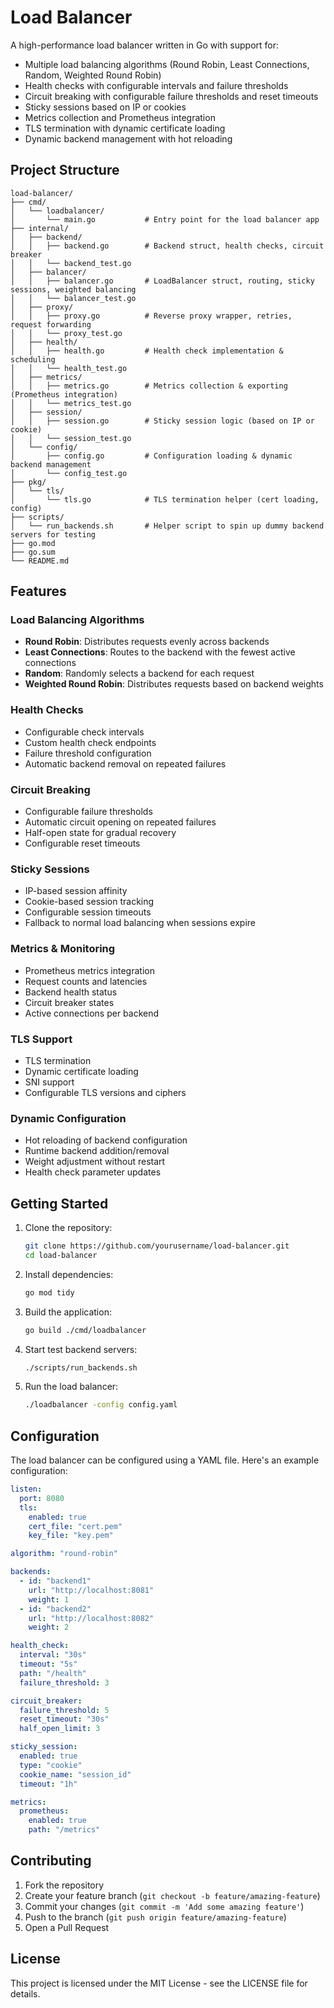 # Load Balancer

A high-performance load balancer written in Go with support for:

- Multiple load balancing algorithms (Round Robin, Least Connections, Random, Weighted Round Robin)
- Health checks with configurable intervals and failure thresholds
- Circuit breaking with configurable failure thresholds and reset timeouts
- Sticky sessions based on IP or cookies
- Metrics collection and Prometheus integration
- TLS termination with dynamic certificate loading
- Dynamic backend management with hot reloading

## Project Structure

```
load-balancer/
├── cmd/
│   └── loadbalancer/
│       └── main.go           # Entry point for the load balancer app
├── internal/
│   ├── backend/
│   │   ├── backend.go        # Backend struct, health checks, circuit breaker
│   │   └── backend_test.go
│   ├── balancer/
│   │   ├── balancer.go       # LoadBalancer struct, routing, sticky sessions, weighted balancing
│   │   └── balancer_test.go
│   ├── proxy/
│   │   ├── proxy.go          # Reverse proxy wrapper, retries, request forwarding
│   │   └── proxy_test.go
│   ├── health/
│   │   ├── health.go         # Health check implementation & scheduling
│   │   └── health_test.go
│   ├── metrics/
│   │   ├── metrics.go        # Metrics collection & exporting (Prometheus integration)
│   │   └── metrics_test.go
│   ├── session/
│   │   ├── session.go        # Sticky session logic (based on IP or cookie)
│   │   └── session_test.go
│   └── config/
│       ├── config.go         # Configuration loading & dynamic backend management
│       └── config_test.go
├── pkg/
│   └── tls/
│       └── tls.go            # TLS termination helper (cert loading, config)
├── scripts/
│   └── run_backends.sh       # Helper script to spin up dummy backend servers for testing
├── go.mod
├── go.sum
└── README.md
```

## Features

### Load Balancing Algorithms

- **Round Robin**: Distributes requests evenly across backends
- **Least Connections**: Routes to the backend with the fewest active connections
- **Random**: Randomly selects a backend for each request
- **Weighted Round Robin**: Distributes requests based on backend weights

### Health Checks

- Configurable check intervals
- Custom health check endpoints
- Failure threshold configuration
- Automatic backend removal on repeated failures

### Circuit Breaking

- Configurable failure thresholds
- Automatic circuit opening on repeated failures
- Half-open state for gradual recovery
- Configurable reset timeouts

### Sticky Sessions

- IP-based session affinity
- Cookie-based session tracking
- Configurable session timeouts
- Fallback to normal load balancing when sessions expire

### Metrics & Monitoring

- Prometheus metrics integration
- Request counts and latencies
- Backend health status
- Circuit breaker states
- Active connections per backend

### TLS Support

- TLS termination
- Dynamic certificate loading
- SNI support
- Configurable TLS versions and ciphers

### Dynamic Configuration

- Hot reloading of backend configuration
- Runtime backend addition/removal
- Weight adjustment without restart
- Health check parameter updates

## Getting Started

1. Clone the repository:

   ```bash
   git clone https://github.com/yourusername/load-balancer.git
   cd load-balancer
   ```

2. Install dependencies:

   ```bash
   go mod tidy
   ```

3. Build the application:

   ```bash
   go build ./cmd/loadbalancer
   ```

4. Start test backend servers:

   ```bash
   ./scripts/run_backends.sh
   ```

5. Run the load balancer:
   ```bash
   ./loadbalancer -config config.yaml
   ```

## Configuration

The load balancer can be configured using a YAML file. Here's an example configuration:

```yaml
listen:
  port: 8080
  tls:
    enabled: true
    cert_file: "cert.pem"
    key_file: "key.pem"

algorithm: "round-robin"

backends:
  - id: "backend1"
    url: "http://localhost:8081"
    weight: 1
  - id: "backend2"
    url: "http://localhost:8082"
    weight: 2

health_check:
  interval: "30s"
  timeout: "5s"
  path: "/health"
  failure_threshold: 3

circuit_breaker:
  failure_threshold: 5
  reset_timeout: "30s"
  half_open_limit: 3

sticky_session:
  enabled: true
  type: "cookie"
  cookie_name: "session_id"
  timeout: "1h"

metrics:
  prometheus:
    enabled: true
    path: "/metrics"
```

## Contributing

1. Fork the repository
2. Create your feature branch (`git checkout -b feature/amazing-feature`)
3. Commit your changes (`git commit -m 'Add some amazing feature'`)
4. Push to the branch (`git push origin feature/amazing-feature`)
5. Open a Pull Request

## License

This project is licensed under the MIT License - see the LICENSE file for details.
